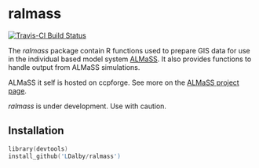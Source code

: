 # ralmass
[![Travis-CI Build Status](https://travis-ci.org/LDalby/ralmass.svg?branch=master)](https://travis-ci.org/LDalby/ralmass)

The *ralmass* package contain R functions used to prepare GIS data for use in the individual based model system [ALMaSS](http://almass.dk).
It also provides functions to handle output from ALMaSS simulations.

ALMaSS it self is hosted on ccpforge. See more on the [ALMaSS project page](http://ccpforge.cse.rl.ac.uk/gf/project/almass/).

*ralmass* is under development. Use with caution.


## Installation
```s
library(devtools)
install_github('LDalby/ralmass')
```